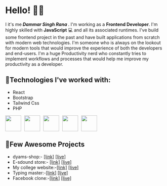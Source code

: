 # Hello! 👋👋

I it's me<b> <i>Dammar Singh Rana </i></b>. I'm working as  a <b> Frontend Developer</b>. I'm highly skilled with <b>JavaScript</b>  💻 and all its associated runtimes. I've build some frontend  project in the past and have built applications from scratch with modern web technologies. I'm someone who is always on the lookout for modern tools that would improve the experience of both the developers and end-users. I'm a huge Productivity nerd who constantly tries to implement workflows and processes that would help me improve my productivity as a developer.

## 🌟Technologies I've worked with:
<ul>
  <li>React</li>
  <li>Bootstrap</li>
  <li>Tailwind Css</li>
  <li>PHP</li>
</ul>
<div style="display:flex; gap:10px">
<img src="https://upload.wikimedia.org/wikipedia/commons/thumb/a/a7/React-icon.svg/2300px-React-icon.svg.png" width=50 height=50/>

  <img src="https://camo.githubusercontent.com/3a3d4ec74a7f0086704279ea54b8a87e46cec2e6d1fcae6d8e6e9fda57054b2d/68747470733a2f2f75706c6f61642e77696b696d656469612e6f72672f77696b6970656469612f636f6d6d6f6e732f622f62322f426f6f7473747261705f6c6f676f2e737667" width=50 height=50/>
<img src="https://cdn-icons-png.flaticon.com/512/5968/5968332.png" width=50 height=50/>
<img src="https://cdn-icons-png.flaticon.com/128/5968/5968282.png" width=50 height=50/>
<img src="https://www.drupal.org/files/project-images/screenshot_361.png" width=50 height=50/>
</div>

## 🎊Few Awesome Projects
<ul>
  <li>dyams-shop:-  <a href="https://github.com/dammar093/dyams-shop">[link]</a> <a href ="https://dyams-shop.vercel.app/">[live] </a></li>
  <li>E-sdound store:- <a href="https://github.com/dammar093/eSound">[link]</a> <a href ="https://dammar093.github.io/eSound/">[live] </a></li>
  <li>My college website:-<a href="https://github.com/dammar093/jmc3.0">[link]</a> <a href ="https://dammar093.github.io/jmc3.0/">[live] </a></li>
  <li>Typing master:-<a href="https://github.com/dammar093/typingMaster">[link]</a> <a href ="https://dammar093.github.io/typingMaster/">[live] </a></li>
  <li>Facebook clone:-<a href="https://github.com/dammar093/facebook-clone">[link]</a> <a href ="https://facebook-clone-git-main-dammar-singh-rs-projects.vercel.app/">[live] </a></li>
</ul>
